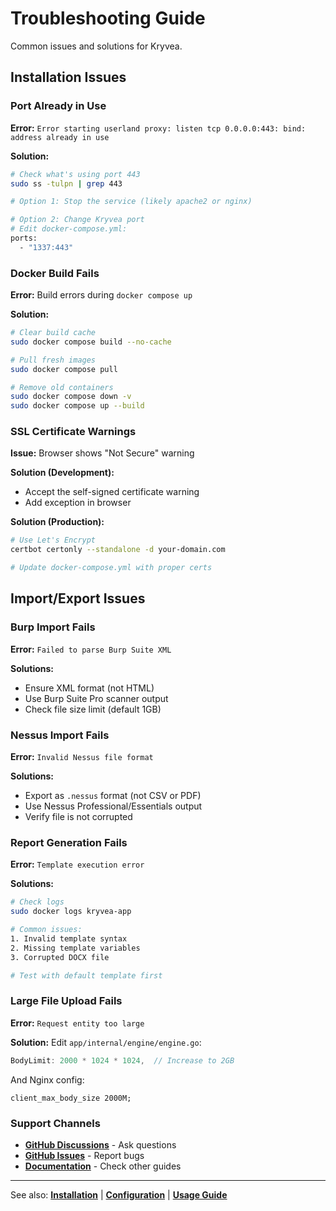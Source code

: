 # Troubleshooting Guide

Common issues and solutions for Kryvea.

## Installation Issues

### Port Already in Use

**Error:** `Error starting userland proxy: listen tcp 0.0.0.0:443: bind: address already in use`

**Solution:**

```bash
# Check what's using port 443
sudo ss -tulpn | grep 443

# Option 1: Stop the service (likely apache2 or nginx)

# Option 2: Change Kryvea port
# Edit docker-compose.yml:
ports:
  - "1337:443"
```

### Docker Build Fails

**Error:** Build errors during `docker compose up`

**Solution:**

```bash
# Clear build cache
sudo docker compose build --no-cache

# Pull fresh images
sudo docker compose pull

# Remove old containers
sudo docker compose down -v
sudo docker compose up --build
```

### SSL Certificate Warnings

**Issue:** Browser shows "Not Secure" warning

**Solution (Development):**

- Accept the self-signed certificate warning
- Add exception in browser

**Solution (Production):**

```bash
# Use Let's Encrypt
certbot certonly --standalone -d your-domain.com

# Update docker-compose.yml with proper certs
```

## Import/Export Issues

### Burp Import Fails

**Error:** `Failed to parse Burp Suite XML`

**Solutions:**

- Ensure XML format (not HTML)
- Use Burp Suite Pro scanner output
- Check file size limit (default 1GB)

### Nessus Import Fails

**Error:** `Invalid Nessus file format`

**Solutions:**

- Export as `.nessus` format (not CSV or PDF)
- Use Nessus Professional/Essentials output
- Verify file is not corrupted

### Report Generation Fails

**Error:** `Template execution error`

**Solutions:**

```bash
# Check logs
sudo docker logs kryvea-app

# Common issues:
1. Invalid template syntax
2. Missing template variables
3. Corrupted DOCX file

# Test with default template first
```

### Large File Upload Fails

**Error:** `Request entity too large`

**Solution:**
Edit `app/internal/engine/engine.go`:

```go
BodyLimit: 2000 * 1024 * 1024,  // Increase to 2GB
```

And Nginx config:

```nginx
client_max_body_size 2000M;
```

### Support Channels

- **[GitHub Discussions](https://github.com/Alexius22/kryvea/discussions)** - Ask questions
- **[GitHub Issues](https://github.com/Alexius22/kryvea/issues)** - Report bugs
- **[Documentation](/index)** - Check other guides

---

See also: **[Installation](/installation)** | **[Configuration](/configuration)** | **[Usage Guide](/usage)**
